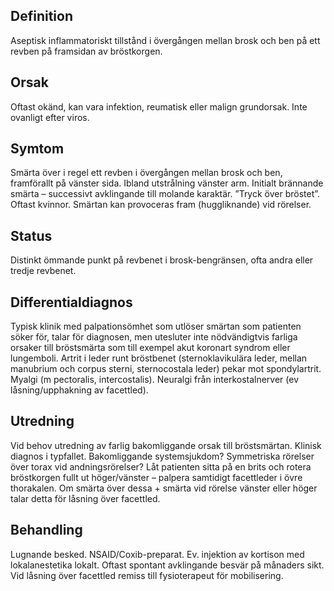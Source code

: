 ## Definition

Aseptisk inflammatoriskt tillstånd i övergången mellan brosk och ben på ett revben på framsidan av bröstkorgen.

## Orsak

Oftast okänd, kan vara infektion, reumatisk eller malign grundorsak. Inte ovanligt efter viros.

## Symtom

Smärta över i regel ett revben i övergången mellan brosk och ben, framförallt på vänster sida. Ibland utstrålning vänster arm. Initialt brännande smärta – successivt avklingande till molande karaktär. ”Tryck över bröstet”. Oftast kvinnor. Smärtan kan provoceras fram (huggliknande) vid rörelser.

## Status

Distinkt ömmande punkt på revbenet i brosk-bengränsen, ofta andra eller tredje revbenet.

## Differentialdiagnos

Typisk klinik med palpationsömhet som utlöser smärtan som patienten söker för, talar för diagnosen, men utesluter inte nödvändigtvis farliga orsaker till bröstsmärta som till exempel akut koronart syndrom eller lungemboli.
Artrit i leder runt bröstbenet (sternoklavikulära leder, mellan manubrium och corpus sterni, sternocostala leder) pekar mot spondylartrit. Myalgi (m pectoralis, intercostalis).
Neuralgi från interkostalnerver (ev låsning/upphakning av facettled).

## Utredning

Vid behov utredning av farlig bakomliggande orsak till bröstsmärtan. Klinisk diagnos i typfallet. Bakomliggande systemsjukdom? Symmetriska rörelser över torax vid andningsrörelser? Låt patienten sitta på en brits och rotera bröstkorgen fullt ut höger/vänster – palpera samtidigt facettleder i övre thorakalen. Om smärta över dessa + smärta vid rörelse vänster eller höger talar detta för låsning över facettled.

## Behandling

Lugnande besked. NSAID/Coxib-preparat. Ev. injektion av kortison med lokalanestetika lokalt. Oftast spontant avklingande besvär på månaders sikt. Vid låsning över facettled remiss till fysioterapeut för mobilisering.

